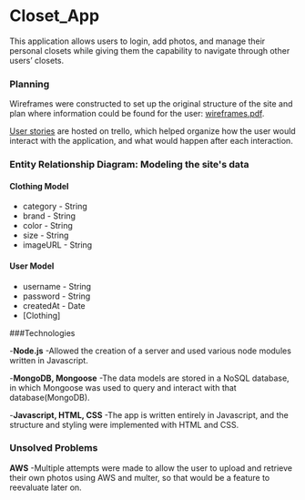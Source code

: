 # Closet_App

This application allows users to login, add photos, and manage their personal closets while giving them the capability to navigate through other users’ closets.

### Planning

Wireframes were constructed to set up the original structure of the site and plan where information could be found for the user: [wireframes.pdf](wireframes.pdf).

[User stories](https://trello.com/b/Z6VBLVXy/custom-closets-user-stories) are hosted on trello, which helped organize how the user would interact with the application, and what would happen after each interaction.

### Entity Relationship Diagram: Modeling the site's data

#### Clothing Model
* category - String
* brand - String
* color - String
* size - String
* imageURL - String

#### User Model
* username - String
* password - String
* createdAt - Date
* [Clothing]

###Technologies

-**Node.js**
-Allowed the creation of a server and used various node modules written in Javascript.

-**MongoDB, Mongoose**
-The data models are stored in a NoSQL database, in which Mongoose was used to query and interact with that database(MongoDB).

-**Javascript, HTML, CSS**
-The app is written entirely in Javascript, and the structure and styling were implemented with HTML and CSS.

### Unsolved Problems

**AWS**
-Multiple attempts were made to allow the user to upload and retrieve their own photos using AWS and multer, so that would be a feature to reevaluate later on.
